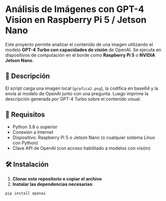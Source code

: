 # Análisis de Imágenes con GPT-4 Vision en Raspberry Pi 5 / Jetson Nano

Este proyecto permite analizar el contenido de una imagen utilizando el modelo **GPT-4 Turbo con capacidades de visión** de OpenAI. Se ejecuta en dispositivos de computación en el borde como **Raspberry Pi 5** o **NVIDIA Jetson Nano**.

## 📌 Descripción

El script carga una imagen local (`grafica2.png`), la codifica en base64 y la envía al modelo de OpenAI junto con una pregunta. Luego imprime la descripción generada por GPT-4 Turbo sobre el contenido visual.

## 🚀 Requisitos

- Python 3.8 o superior
- Conexión a Internet
- Dispositivo: Raspberry Pi 5 o Jetson Nano (o cualquier sistema Linux con Python)
- Clave API de OpenAI (con acceso habilitado a modelos con visión)

## 🛠 Instalación

1. **Clonar este repositorio o copiar el archivo**
2. **Instalar las dependencias necesarias**:

```bash
pip install openai
